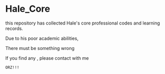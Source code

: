 # Hale_Core

this repository has collected Hale's core professional codes and learning records.

Due to his poor academic abilities,

There must be something wrong

If you find any , please contact with me

`ORZ!!!`
